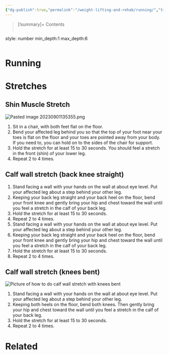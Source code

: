 ```yaml
---
{"dg-publish":true,"permalink":"/weight-lifting-and-rehab/running/","title":"Running"}
---
```



>[!summary]+ Contents
>```toc
style: number
min_depth:1
max_depth:6 
>```


# Running


# Stretches
## Shin Muscle Stretch
![Pasted image 20230901135355.png](/img/user/Weight%20Lifting%20and%20Rehab/attachments/Pasted%20image%2020230901135355.png)
1. Sit in a chair, with both feet flat on the floor.
2. Bend your affected leg behind you so that the top of your foot near your toes is flat on the floor and your toes are pointed away from your body. If you need to, you can hold on to the sides of the chair for support.
3. Hold the stretch for at least 15 to 30 seconds. You should feel a stretch in the front (shin) of your lower leg.
4. Repeat 2 to 4 times.

## Calf wall stretch (back knee straight)
1. Stand facing a wall with your hands on the wall at about eye level. Put your affected leg about a step behind your other leg.
2. Keeping your back leg straight and your back heel on the floor, bend your front knee and gently bring your hip and chest toward the wall until you feel a stretch in the calf of your back leg.
3. Hold the stretch for at least 15 to 30 seconds.
4. Repeat 2 to 4 times.
1. Stand facing a wall with your hands on the wall at about eye level. Put your affected leg about a step behind your other leg.
2. Keeping your back leg straight and your back heel on the floor, bend your front knee and gently bring your hip and chest toward the wall until you feel a stretch in the calf of your back leg.
3. Hold the stretch for at least 15 to 30 seconds.
4. Repeat 2 to 4 times.

## Calf wall stretch (knees bent)

![Picture of how to do calf wall stretch with knees bent](https://content.ca.healthwise.net/resources/13.5/en-ca/media/medical/hw/h9991718_001_pi.jpg "Picture of how to do calf wall stretch with knees bent")
1. Stand facing a wall with your hands on the wall at about eye level. Put your affected leg about a step behind your other leg.
2. Keeping both heels on the floor, bend both knees. Then gently bring your hip and chest toward the wall until you feel a stretch in the calf of your back leg.
3. Hold the stretch for at least 15 to 30 seconds.
4. Repeat 2 to 4 times.


# Related
